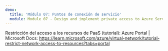 ```yaml
---
demo:
  title: 'Módulo 07: Puntos de conexión de servicio'
  module: Module 07 - Design and implement private access to Azure Services
---
```

Restricción del acceso a los recursos de PaaS (tutorial): Azure Portal | Microsoft Docs: https://learn.microsoft.com/azure/virtual-network/tutorial-restrict-network-access-to-resources?tabs=portal


